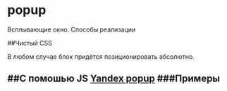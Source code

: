 popup
=====
Всплывающие окно. Способы реализации

##Чистый CSS

В любом случае блок придётся позиционировать абсолютно.


##С помошью JS
[Yandex popup](https://contact-janet.codio.io/img/background.png "")
###Примеры
- 